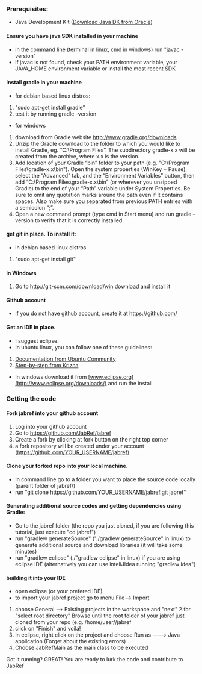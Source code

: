### Prerequisites:
* Java Development Kit ([Download Java DK from Oracle](http://www.oracle.com/technetwork/java/javase/downloads/index.html?ssSourceSiteId=otnjp))
#### Ensure you have java SDK installed in your machine
* in the command line (terminal in linux, cmd in windows) run "javac -version"
* if javac is not found, check your PATH environment variable, your JAVA_HOME environment variable or install the most recent SDK

#### Install gradle in your machine
* for debian based linux distros:

1. "sudo apt-get install gradle"
2. test it by running gradle -version

* for windows

1. download from Gradle website http://www.gradle.org/downloads
2. Unzip the Gradle download to the folder to which you would like to install Gradle, eg. “C:\Program Files”. The subdirectory gradle-x.x will be created from the archive, where x.x is the version.
3. Add location of your Gradle “bin” folder to your path (e.g. "C:\Program Files\gradle-x.x\bin"). Open the system properties (WinKey + Pause), select the “Advanced” tab, and the “Environment Variables” button, then add “C:\Program Files\gradle-x.x\bin” (or wherever you unzipped Gradle) to the end of your “Path” variable under System Properties. Be sure to omit any quotation marks around the path even if it contains spaces. Also make sure you separated from previous PATH entries with a semicolon “;”.
4. Open a new command prompt (type cmd in Start menu) and run gradle –version to verify that it is correctly installed.

#### get git in place. To install it:
* in debian based linux distros
1. "sudo apt-get install git"
#### in Windows
1. Go to http://git-scm.com/download/win download and install it

#### Github account
* If you do not have github account, create it at https://github.com/

#### Get an IDE in place.
* I suggest eclipse. 
* In ubuntu linux, you can follow one of these guidelines:

1. [Documentation from Ubuntu Community](https://help.ubuntu.com/community/EclipseIDE#Download_Eclipse)
1. [Step-by-step from Krizna](www.krizna.com/ubuntu/install-eclipse-in-ubuntu-12-04/)

* In windows download it from [www.eclipse.org](http://www.eclipse.org/downloads/) and run the install

### Getting the code
#### Fork jabref into your github account
1. Log into your github account
2. Go to https://github.com/JabRef/jabref 
3. Create a fork by clicking at fork button on the right top corner
4. a fork repository will be created under your account (https://github.com/YOUR_USERNAME/jabref)

#### Clone your forked repo into your local machine.
* In command line go to a folder you want to place the source code locally (parent folder of jabref/)
* run "git clone https://github.com/YOUR_USERNAME/jabref.git jabref"

#### Generating additional source codes and getting dependencies using Gradle:
* Go to the jabref folder (the repo you just cloned, if you are following this tutorial, just execute "cd jabref")
* run "gradlew generateSource" ("./gradlew generateSource" in linux) to generate additional source and download libraries (it will take some minutes)
* run "gradlew eclipse" (./"gradlew eclipse" in linux) if you are using eclipse IDE (alternatively you can use inteliJIdea running "gradlew idea")

#### building it into your IDE
* open eclipse (or your prefered IDE)
* to import your jabref project go to menu File--> Import

1. choose General --> Existing projects in the workspace and "next"
2.for "select root directory" Browse until the root folder of your jabref just cloned from your repo (e.g. /home/user/<YOU>/jabref
3. click on "Finish" and voilá!
4. In eclipse, right click on the project and choose Run as ---> Java application (Forget about the existing errors)
5. Choose JabRefMain as the main class to be executed

Got it running? GREAT! You are ready to lurk the code and contribute to JabRef